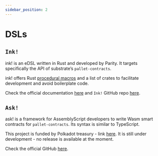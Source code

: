 ```yaml
---
sidebar_position: 2
---
```


# DSLs

## `Ink!`

ink! is an eDSL written in Rust and developed by Parity. It targets specifically the API of substrate’s `pallet-contracts`.

ink! offers Rust [procedural macros](https://doc.rust-lang.org/reference/procedural-macros.html#procedural-macro-hygiene) and a list of crates to facilitate development and avoid boilerplate code.

Check the official documentation [here](https://ink.substrate.io/why-rust-for-smart-contracts) and `Ink!` GitHub repo [here](https://github.com/paritytech/ink).

## `Ask!`

ask! is a framework for AssemblyScript developers to write Wasm smart contracts for `pallet-contracts`. Its syntax is similar to TypeScript.

This project is funded by Polkadot treasury - link [here](https://polkadot.polkassembly.io/post/949). It is still under development - no release is available at the moment.

Check the official GitHub [here](https://github.com/ask-lang/ask).
